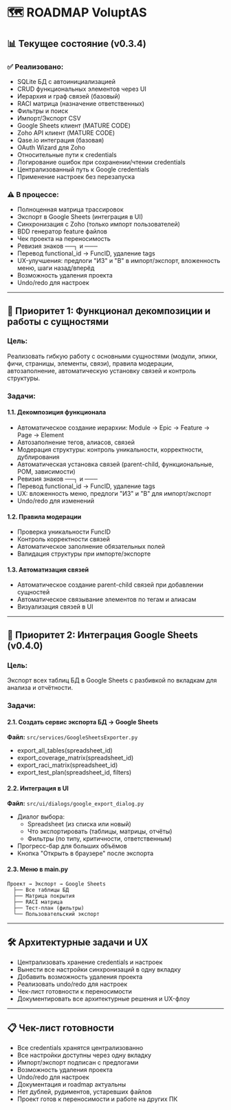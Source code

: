 # 🗺️ ROADMAP VoluptAS

## 📊 Текущее состояние (v0.3.4)

### ✅ Реализовано:
- SQLite БД с автоинициализацией
- CRUD функциональных элементов через UI
- Иерархия и граф связей (базовый)
- RACI матрица (назначение ответственных)
- Фильтры и поиск
- Импорт/Экспорт CSV
- Google Sheets клиент (MATURE CODE)
- Zoho API клиент (MATURE CODE)
- Qase.io интеграция (базовая)
- OAuth Wizard для Zoho
- Относительные пути к credentials
- Логирование ошибок при сохранении/чтении credentials
- Централизованный путь к Google credentials
- Применение настроек без перезапуска

### ⚠️ В процессе:
- Полноценная матрица трассировок
- Экспорт в Google Sheets (интеграция в UI)
- Синхронизация с Zoho (только импорт пользователей)
- BDD генератор feature файлов
- Чек проекта на переносимость
- Ревизия знаков ──┐ и ───
- Перевод functional_id → FuncID, удаление tags
- UX-улучшения: предлоги "ИЗ" и "В" в импорт/экспорт, вложенность меню, шаги назад/вперёд
- Возможность удаления проекта
- Undo/redo для настроек

---

## 🎯 Приоритет 1: Функционал декомпозиции и работы с сущностями

### Цель:
Реализовать гибкую работу с основными сущностями (модули, эпики, фичи, страницы, элементы, связи), правила модерации, автозаполнение, автоматическую установку связей и контроль структуры.

### Задачи:

#### 1.1. Декомпозиция функционала
- Автоматическое создание иерархии: Module → Epic → Feature → Page → Element
- Автозаполнение тегов, алиасов, связей
- Модерация структуры: контроль уникальности, корректности, дублирования
- Автоматическая установка связей (parent-child, функциональные, POM, зависимости)
- Ревизия знаков ──┐ и ───
- Перевод functional_id → FuncID, удаление tags
- UX: вложенность меню, предлоги "ИЗ" и "В" для импорт/экспорт
- Undo/redo для изменений

#### 1.2. Правила модерации
- Проверка уникальности FuncID
- Контроль корректности связей
- Автоматическое заполнение обязательных полей
- Валидация структуры при импорте/экспорте

#### 1.3. Автоматизация связей
- Автоматическое создание parent-child связей при добавлении сущностей
- Автоматическое связывание элементов по тегам и алиасам
- Визуализация связей в UI

---

## 🎯 Приоритет 2: Интеграция Google Sheets (v0.4.0)

### Цель:
Экспорт всех таблиц БД в Google Sheets с разбивкой по вкладкам для анализа и отчётности.

### Задачи:

#### 2.1. Создать сервис экспорта БД → Google Sheets
**Файл:** `src/services/GoogleSheetsExporter.py`
- export_all_tables(spreadsheet_id)
- export_coverage_matrix(spreadsheet_id)
- export_raci_matrix(spreadsheet_id)
- export_test_plan(spreadsheet_id, filters)

#### 2.2. Интеграция в UI
**Файл:** `src/ui/dialogs/google_export_dialog.py`
- Диалог выбора:
  - Spreadsheet (из списка или новый)
  - Что экспортировать (таблицы, матрицы, отчёты)
  - Фильтры (по типу, критичности, ответственным)
- Прогресс-бар для больших объёмов
- Кнопка "Открыть в браузере" после экспорта

#### 2.3. Меню в main.py
```
Проект → Экспорт → Google Sheets
  ├── Все таблицы БД
  ├── Матрица покрытия
  ├── RACI матрица
  ├── Тест-план (фильтры)
  └── Пользовательский экспорт
```

---

## 🛠️ Архитектурные задачи и UX

- Централизовать хранение credentials и настроек
- Вынести все настройки синхронизаций в одну вкладку
- Добавить возможность удаления проекта
- Реализовать undo/redo для настроек
- Чек-лист готовности к переносимости
- Документировать все архитектурные решения и UX-флоу

---

## 📋 Чек-лист готовности

- Все credentials хранятся централизованно
- Все настройки доступны через одну вкладку
- Импорт/экспорт подписан с предлогами
- Возможность удаления проекта
- Undo/redo для настроек
- Документация и roadmap актуальны
- Нет дублей, рудиментов, устаревших файлов
- Проект готов к переносимости и работе на других ПК
